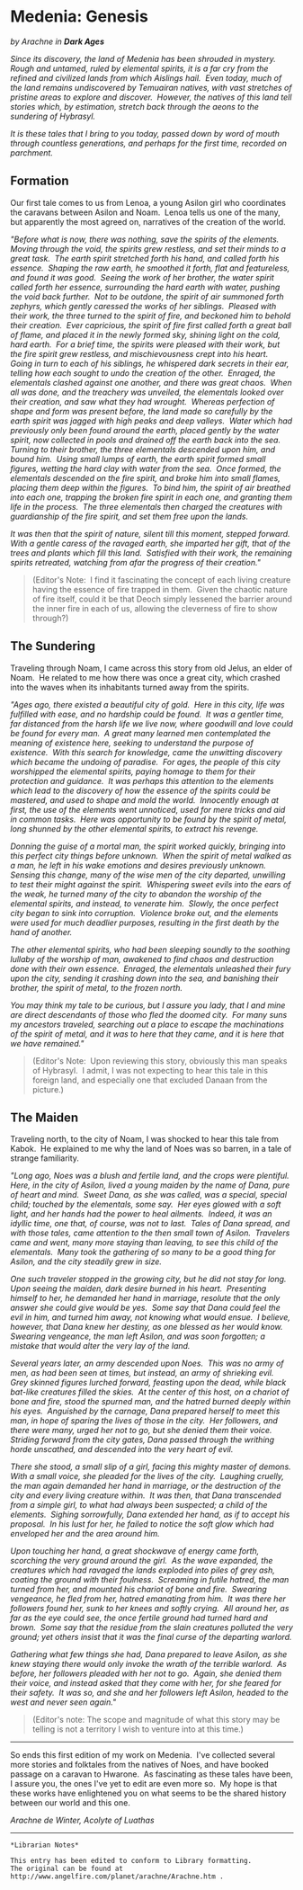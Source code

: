 # Medenia: Genesis
_by Arachne in_ ___Dark Ages___

_Since its discovery, the land of Medenia has been shrouded in mystery.  Rough and untamed, ruled by elemental spirits, it is a far cry from the refined and civilized lands from which Aislings hail.  Even today, much of the land remains undiscovered by Temuairan natives, with vast stretches of pristine areas to explore and discover.  However, the natives of this land tell stories which, by estimation, stretch back through the aeons to the sundering of Hybrasyl._

_It is these tales that I bring to you today, passed down by word of mouth through countless generations, and perhaps for the first time, recorded on parchment._

## Formation

Our first tale comes to us from Lenoa, a young Asilon girl who coordinates the caravans between Asilon and Noam.  Lenoa tells us one of the many, but apparently the most agreed on, narratives of the creation of the world.

_"Before what is now, there was nothing, save the spirits of the elements.  Moving through the void, the spirits grew restless, and set their minds to a great task.  The earth spirit stretched forth his hand, and called forth his essence.  Shaping the raw earth, he smoothed it forth, flat and featureless, and found it was good.  Seeing the work of her brother, the water spirit called forth her essence, surrounding the hard earth with water, pushing the void back further.  Not to be outdone, the spirit of air summoned forth zephyrs, which gently caressed the works of her siblings.  Pleased with their work, the three turned to the spirit of fire, and beckoned him to behold their creation.  Ever capricious, the spirit of fire first called forth a great ball of flame, and placed it in the newly formed sky, shining light on the cold, hard earth.  For a brief time, the spirits were pleased with their work, but the fire spirit grew restless, and mischievousness crept into his heart.  Going in turn to each of his siblings, he whispered dark secrets in their ear, telling how each sought to undo the creation of the other.  Enraged, the elementals clashed against one another, and there was great chaos.  When all was done, and the treachery was unveiled, the elementals looked over their creation, and saw what they had wrought.  Whereas perfection of shape and form was present before, the land made so carefully by the earth spirit was jagged with high peaks and deep valleys.  Water which had previously only been found around the earth, placed gently by the water spirit, now collected in pools and drained off the earth back into the sea.  Turning to their brother, the three elementals descended upon him, and bound him.  Using small lumps of earth, the earth spirit formed small figures, wetting the hard clay with water from the sea.  Once formed, the elementals descended on the fire spirit, and broke him into small flames, placing them deep within the figures.  To bind him, the spirit of air breathed into each one, trapping the broken fire spirit in each one, and granting them life in the process.  The three elementals then charged the creatures with guardianship of the fire spirit, and set them free upon the lands._

_It was then that the spirit of nature, silent till this moment, stepped forward.  With a gentle caress of the ravaged earth, she imparted her gift, that of the trees and plants which fill this land.  Satisfied with their work, the remaining spirits retreated, watching from afar the progress of their creation."_

>(Editor's Note:  I find it fascinating the concept of each living creature having the essence of fire trapped in them.  Given the chaotic nature of fire itself, could it be that Deoch simply lessened the barrier around the inner fire in each of us, allowing the cleverness of fire to show through?)

## The Sundering

Traveling through Noam, I came across this story from old Jelus, an elder of Noam.  He related to me how there was once a great city, which crashed into the waves when its inhabitants turned away from the spirits.

_"Ages ago, there existed a beautiful city of gold.  Here in this city, life was fulfilled with ease, and no hardship could be found.  It was a gentler time, far distanced from the harsh life we live now, where goodwill and love could be found for every man.  A great many learned men contemplated the meaning of existence here, seeking to understand the purpose of existence.  With this search for knowledge, came the unwitting discovery which became the undoing of paradise.  For ages, the people of this city worshipped the elemental spirits, paying homage to them for their protection and guidance.  It was perhaps this attention to the elements which lead to the discovery of how the essence of the spirits could be mastered, and used to shape and mold the world.  Innocently enough at first, the use of the elements went unnoticed, used for mere tricks and aid in common tasks.  Here was opportunity to be found by the spirit of metal, long shunned by the other elemental spirits, to extract his revenge._

_Donning the guise of a mortal man, the spirit worked quickly, bringing into this perfect city things before unknown.  When the spirit of metal walked as a man, he left in his wake emotions and desires previously unknown.  Sensing this change, many of the wise men of the city departed, unwilling to test their might against the spirit.  Whispering sweet evils into the ears of the weak, he turned many of the city to abandon the worship of the elemental spirits, and instead, to venerate him.  Slowly, the once perfect city began to sink into corruption.  Violence broke out, and the elements were used for much deadlier purposes, resulting in the first death by the hand of another._

_The other elemental spirits, who had been sleeping soundly to the soothing lullaby of the worship of man, awakened to find chaos and destruction done with their own essence.  Enraged, the elementals unleashed their fury upon the city, sending it crashing down into the sea, and banishing their brother, the spirit of metal, to the frozen north._

_You may think my tale to be curious, but I assure you lady, that I and mine are direct descendants of those who fled the doomed city.  For many suns my ancestors traveled, searching out a place to escape the machinations of the spirit of metal, and it was to here that they came, and it is here that we have remained."_

>(Editor's Note:  Upon reviewing this story, obviously this man speaks of Hybrasyl.  I admit, I was not expecting to hear this tale in this foreign land, and especially one that excluded Danaan from the picture.)

## The Maiden

Traveling north, to the city of Noam, I was shocked to hear this tale from Kabok.  He explained to me why the land of Noes was so barren, in a tale of strange familiarity. 

_"Long ago, Noes was a blush and fertile land, and the crops were plentiful.  Here, in the city of Asilon, lived a young maiden by the name of Dana, pure of heart and mind.  Sweet Dana, as she was called, was a special, special child; touched by the elementals, some say.  Her eyes glowed with a soft light, and her hands had the power to heal ailments.  Indeed, it was an idyllic time, one that, of course, was not to last.  Tales of Dana spread, and with those tales, came attention to the then small town of Asilon.  Travelers came and went, many more staying than leaving, to see this child of the elementals.  Many took the gathering of so many to be a good thing for Asilon, and the city steadily grew in size._

_One such traveler stopped in the growing city, but he did not stay for long.  Upon seeing the maiden, dark desire burned in his heart.  Presenting himself to her, he demanded her hand in marriage, resolute that the only answer she could give would be yes.  Some say that Dana could feel the evil in him, and turned him away, not knowing what would ensue.  I believe, however, that Dana knew her destiny, as one blessed as her would know.  Swearing vengeance, the man left Asilon, and was soon forgotten; a mistake that would alter the very lay of the land._

_Several years later, an army descended upon Noes.  This was no army of men, as had been seen at times, but instead, an army of shrieking evil.  Grey skinned figures lurched forward, feasting upon the dead, while black bat-like creatures filled the skies.  At the center of this host, on a chariot of bone and fire, stood the spurned man, and the hatred burned deeply within his eyes.  Anguished by the carnage, Dana prepared herself to meet this man, in hope of sparing the lives of those in the city.  Her followers, and there were many, urged her not to go, but she denied them their voice.  Striding forward from the city gates, Dana passed through the writhing horde unscathed, and descended into the very heart of evil._

_There she stood, a small slip of a girl, facing this mighty master of demons.  With a small voice, she pleaded for the lives of the city.  Laughing cruelly, the man again demanded her hand in marriage, or the destruction of the city and every living creature within.  It was then, that Dana transcended from a simple girl, to what had always been suspected; a child of the elements.  Sighing sorrowfully, Dana extended her hand, as if to accept his proposal.  In his lust for her, he failed to notice the soft glow which had enveloped her and the area around him._

_Upon touching her hand, a great shockwave of energy came forth, scorching the very ground around the girl.  As the wave expanded, the creatures which had ravaged the lands exploded into piles of grey ash, coating the ground with their foulness.  Screaming in futile hatred, the man turned from her, and mounted his chariot of bone and fire.  Swearing vengeance, he fled from her, hatred emanating from him.  It was there her followers found her, sunk to her knees and softly crying.  All around her, as far as the eye could see, the once fertile ground had turned hard and brown.  Some say that the residue from the slain creatures polluted the very ground; yet others insist that it was the final curse of the departing warlord._

_Gathering what few things she had, Dana prepared to leave Asilon, as she knew staying there would only invoke the wrath of the terrible warlord.  As before, her followers pleaded with her not to go.  Again, she denied them their voice, and instead asked that they come with her, for she feared for their safety.  It was so, and she and her followers left Asilon, headed to the west and never seen again."_

>(Editor's note: The scope and magnitude of what this story may be telling is not a territory I wish to venture into at this time.)

---

So ends this first edition of my work on Medenia.  I've collected several more stories and folktales from the natives of Noes, and have booked passage on a caravan to Hwarone.  As fascinating as these tales have been, I assure you, the ones I've yet to edit are even more so.  My hope is that these works have enlightened you on what seems to be the shared history between our world and this one.

_Arachne de Winter, Acolyte of Luathas_

***

```
*Librarian Notes*

This entry has been edited to conform to Library formatting.
The original can be found at http://www.angelfire.com/planet/arachne/Arachne.htm .
```
